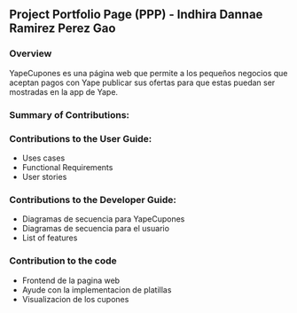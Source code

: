## Project Portfolio Page (PPP) - Indhira Dannae Ramirez Perez Gao

### Overview

YapeCupones es una página web que permite a los pequeños 
negocios que aceptan pagos con Yape publicar sus ofertas 
para que estas puedan ser mostradas en la app de Yape.

### Summary of Contributions:

### Contributions to the User Guide:

- Uses cases
- Functional Requirements
- User stories

### Contributions to the Developer Guide:
- Diagramas de secuencia para YapeCupones
- Diagramas de secuencia para el usuario
- List of features

### Contribution to the code
- Frontend de la pagina web
- Ayude con la implementacion de platillas
- Visualizacion de los cupones